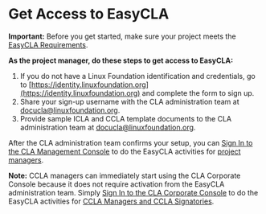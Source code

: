 # Get Access to EasyCLA

**Important:** Before you get started, make sure your project meets the [EasyCLA Requirements](https://github.com/swatimayur/easycla/tree/7f0f7d01818924de2227ba4e59e7a68e98fb96ce/docs/easycla-requirements.md).

**As the project manager, do these steps to get access to EasyCLA:**

1. If you do not have a Linux Foundation identification and credentials, go to [https://identity.linuxfoundation.org](https://identity.linuxfoundation.org) and complete the form to sign up.
2. Share your sign-up username with the CLA administration team at [docucla@linuxfoundation.org](mailto:docucla@linuxfoundation.org).
3. Provide sample ICLA and CCLA template documents to the CLA administration team at [docucla@linuxfoundation.org](mailto:docucla@linuxfoundation.org).

After the CLA administration team confirms your setup, you can [Sign In to the CLA Management Console](https://github.com/swatimayur/easycla/tree/7f0f7d01818924de2227ba4e59e7a68e98fb96ce/docs/sign-in-to-the-cla-management-console.md) to do the EasyCLA activities for [project managers](https://github.com/swatimayur/easycla/tree/7f0f7d01818924de2227ba4e59e7a68e98fb96ce/docs/project-managers.md).

**Note:** CCLA managers can immediately start using the CLA Corporate Console because it does not require activation from the EasyCLA administration team. Simply [Sign In to the CLA Corporate Console](https://github.com/swatimayur/easycla/tree/7f0f7d01818924de2227ba4e59e7a68e98fb96ce/docs/sign-in-to-the-cla-corporate-console.md) to do the EasyCLA activities for [CCLA Managers and CCLA Signatories](https://github.com/swatimayur/easycla/tree/7f0f7d01818924de2227ba4e59e7a68e98fb96ce/docs/ccla-managers-and-ccla-signatories.md).

